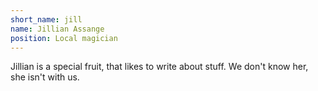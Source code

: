 ```yaml
---
short_name: jill
name: Jillian Assange
position: Local magician
---
```

Jillian is a special fruit, that likes to write about stuff. We don't know her, she isn't with us.

